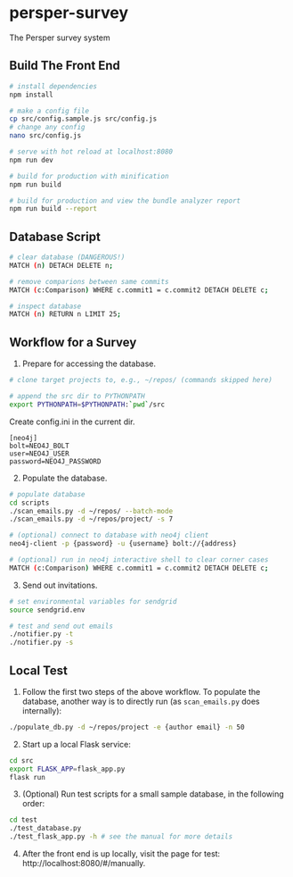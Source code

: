 # persper-survey

The Persper survey system

## Build The Front End

``` bash
# install dependencies
npm install

# make a config file
cp src/config.sample.js src/config.js
# change any config
nano src/config.js

# serve with hot reload at localhost:8080
npm run dev

# build for production with minification
npm run build

# build for production and view the bundle analyzer report
npm run build --report
```

## Database Script

``` bash
# clear database (DANGEROUS!)
MATCH (n) DETACH DELETE n;

# remove comparions between same commits
MATCH (c:Comparison) WHERE c.commit1 = c.commit2 DETACH DELETE c;

# inspect database
MATCH (n) RETURN n LIMIT 25;
```

## Workflow for a Survey

1. Prepare for accessing the database.

``` bash
# clone target projects to, e.g., ~/repos/ (commands skipped here)

# append the src dir to PYTHONPATH
export PYTHONPATH=$PYTHONPATH:`pwd`/src
```

Create config.ini in the current dir.
```
[neo4j]
bolt=NEO4J_BOLT
user=NEO4J_USER
password=NEO4J_PASSWORD
```

2. Populate the database.

``` bash
# populate database
cd scripts
./scan_emails.py -d ~/repos/ --batch-mode
./scan_emails.py -d ~/repos/project/ -s 7

# (optional) connect to database with neo4j client
neo4j-client -p {password} -u {username} bolt://{address}

# (optional) run in neo4j interactive shell to clear corner cases
MATCH (c:Comparison) WHERE c.commit1 = c.commit2 DETACH DELETE c;
```

3. Send out invitations.

``` bash
# set environmental variables for sendgrid
source sendgrid.env

# test and send out emails
./notifier.py -t
./notifier.py -s
```

## Local Test 

1. Follow the first two steps of the above workflow. To populate the database, another way is to directly run (as `scan_emails.py` does internally):

``` bash
./populate_db.py -d ~/repos/project -e {author email} -n 50
```

2. Start up a local Flask service:

``` bash
cd src
export FLASK_APP=flask_app.py
flask run
```

3. (Optional) Run test scripts for a small sample database, in the following order:

``` bash
cd test
./test_database.py
./test_flask_app.py -h # see the manual for more details
```

4. After the front end is up locally, visit the page for test: http://localhost:8080/#/manually.
